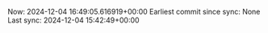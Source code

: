 Now: 2024-12-04 16:49:05.616919+00:00 Earliest commit since sync: None Last sync: 2024-12-04 15:42:49+00:00
